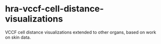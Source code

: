 # hra-vccf-cell-distance-visualizations
VCCF cell distance visualizations extended to other organs, based on work on skin data.
